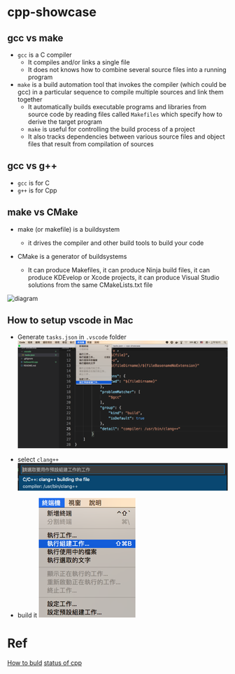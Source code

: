 # cpp-showcase

## gcc vs make
* `gcc` is a C compiler
  * It compiles and/or links a single file
  * It does not knows how to combine several source files into a running program
* `make` is a build automation tool that invokes the compiler (which could be gcc) in a particular sequence to compile multiple sources and link them together
  * It automatically builds executable programs and libraries from source code by reading files called `Makefiles` which specify how to derive the target program
  * `make` is useful for controlling the build process of a project
  * It also tracks dependencies between various source files and object files that result from compilation of sources

## gcc vs g++
* `gcc` is for C
* `g++` is for Cpp

## make vs CMake
* make (or makefile) is a buildsystem 
  * it drives the compiler and other build tools to build your code

* CMake is a generator of buildsystems
  * It can produce Makefiles, it can produce Ninja build files, it can produce KDEvelop or Xcode projects, it can produce Visual Studio solutions from the same CMakeLists.txt file

![diagram](img/diagram.png)

## How to setup vscode in Mac
* Generate `tasks.json` in `.vscode` folder
![step1](img/taskjson.png) 

* select `clang++`
![step2](img/select.png)  

* build it
![step3](img/build.png)  

# Ref
[How to buld](https://code.visualstudio.com/docs/cpp/config-clang-mac)
[status of cpp](https://www.jetbrains.com/lp/devecosystem-2019/cpp/)
